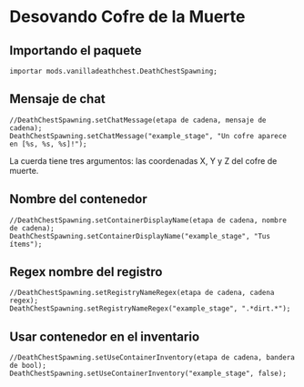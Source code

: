 # Desovando Cofre de la Muerte

## Importando el paquete

`importar mods.vanilladeathchest.DeathChestSpawning;`

## Mensaje de chat

```zenscript
//DeathChestSpawning.setChatMessage(etapa de cadena, mensaje de cadena);
DeathChestSpawning.setChatMessage("example_stage", "Un cofre aparece en [%s, %s, %s]!");
```

La cuerda tiene tres argumentos: las coordenadas X, Y y Z del cofre de muerte.

## Nombre del contenedor

```zenscript
//DeathChestSpawning.setContainerDisplayName(etapa de cadena, nombre de cadena);
DeathChestSpawning.setContainerDisplayName("example_stage", "Tus ítems");
```

## Regex nombre del registro

```zenscript
//DeathChestSpawning.setRegistryNameRegex(etapa de cadena, cadena regex);
DeathChestSpawning.setRegistryNameRegex("example_stage", ".*dirt.*");
```

## Usar contenedor en el inventario

```zenscript
//DeathChestSpawning.setUseContainerInventory(etapa de cadena, bandera de bool);
DeathChestSpawning.setUseContainerInventory("example_stage", false);
```